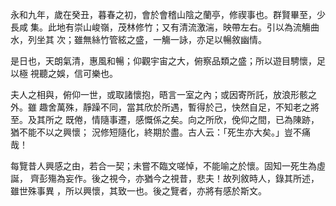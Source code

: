 永和九年，歲在癸丑，暮春之初，會於會稽山陰之蘭亭，修禊事也。群賢畢至，少長咸
集。此地有崇山峻嶺，茂林修竹；又有清流激湍，映帶左右。引以為流觴曲水，列坐其
次；雖無絲竹管絃之盛，一觴一詠，亦足以暢敘幽情。

是日也，天朗氣清，惠風和暢；仰觀宇宙之大，俯察品類之盛；所以遊目騁懷，足以極
視聽之娛，信可樂也。

夫人之相與，俯仰一世，或取諸懷抱，晤言一室之內；或因寄所託，放浪形骸之外。雖
趣舍萬殊，靜躁不同，當其欣於所遇，暫得於己，快然自足，不知老之將至。及其所之
既倦，情隨事遷，感慨係之矣。向之所欣，俛仰之間，已為陳跡，猶不能不以之興懷；
況修短隨化，終期於盡。古人云：「死生亦大矣。」豈不痛哉！

每覽昔人興感之由，若合一契；未嘗不臨文嗟悼，不能喻之於懷。固知一死生為虛誕，
齊彭殤為妄作。後之視今，亦猶今之視昔，悲夫！故列敘時人，錄其所述，雖世殊事異
，所以興懷，其致一也。後之覽者，亦將有感於斯文。

